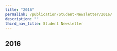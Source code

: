 ```yaml
---
title: "2016"
permalink: /publication/Student-Newsletter/2016/
description: ""
third_nav_title: Student Newsletter
---
```

## 2016